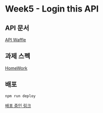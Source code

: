 # Week5 - Login this API

## API 문서

[API Waffle](https://api-internhasha.wafflestudio.com/swagger-ui/index.html#/auth-controller/signUp)

## 과제 스펙

[HomeWork](hw.pdf)

## 배포

```
npm run deploy
```

[배포 중인 링크](https://yabsed.github.io/React-Week5/)
